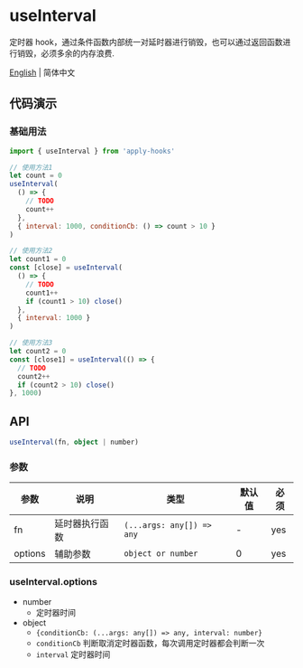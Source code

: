 # useInterval

定时器 hook，通过条件函数内部统一对延时器进行销毁，也可以通过返回函数进行销毁，必须多余的内存浪费.

[English](https://github.com/a572251465/w-hooks/blob/main/packages/src/useTimeout/index.en-US.md) | 简体中文

## 代码演示

### 基础用法

```js
import { useInterval } from 'apply-hooks'

// 使用方法1
let count = 0
useInterval(
  () => {
    // TODO
    count++
  },
  { interval: 1000, conditionCb: () => count > 10 }
)

// 使用方法2
let count1 = 0
const [close] = useInterval(
  () => {
    // TODO
    count1++
    if (count1 > 10) close()
  },
  { interval: 1000 }
)

// 使用方法3
let count2 = 0
const [close1] = useInterval(() => {
  // TODO
  count2++
  if (count2 > 10) close()
}, 1000)
```

## API

```typescript
useInterval(fn, object | number)
```

### 参数

| 参数    | 说明           | 类型                      | 默认值 | 必须 |
| ------- | -------------- | ------------------------- | ------ | ---- |
| fn      | 延时器执行函数 | `(...args: any[]) => any` | -      | yes  |
| options | 辅助参数       | `object or number`        | 0      | yes  |

### useInterval.options

- number
  - 定时器时间
- object
  - `{conditionCb: (...args: any[]) => any, interval: number}`
  - `conditionCb` 判断取消定时器函数，每次调用定时器都会判断一次
  - `interval` 定时器时间
